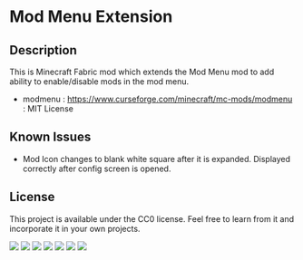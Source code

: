 # Mod Menu Extension

## Description
This is Minecraft Fabric mod which extends the Mod Menu mod to add ability to enable/disable mods in the mod menu.

* modmenu : https://www.curseforge.com/minecraft/mc-mods/modmenu : MIT License

## Known Issues
* Mod Icon changes to blank white square after it is expanded.  Displayed correctly after config screen is opened.

## License

This project is available under the CC0 license. Feel free to learn from it and incorporate it in your own projects.

![](https://github.com/h1ppyChick/modmenuext/blob/master/src/main/resources/assets/modmenuext/screenshot1.png?raw=true "")
![](https://github.com/h1ppyChick/modmenuext/blob/master/src/main/resources/assets/modmenuext/screenshot2.png?raw=true "")
![](https://github.com/h1ppyChick/modmenuext/blob/master/src/main/resources/assets/modmenuext/screenshot3.png?raw=true "")
![](https://github.com/h1ppyChick/modmenuext/blob/master/src/main/resources/assets/modmenuext/screenshot4.png?raw=true "")
![](https://github.com/h1ppyChick/modmenuext/blob/master/src/main/resources/assets/modmenuext/screenshot5.png?raw=true "")
![](https://github.com/h1ppyChick/modmenuext/blob/master/src/main/resources/assets/modmenuext/screenshot6.png?raw=true "")
![](https://github.com/h1ppyChick/modmenuext/blob/master/src/main/resources/assets/modmenuext/screenshot7.png?raw=true "")
